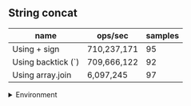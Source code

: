 ## String concat

|name|ops/sec|samples|
|-|-|-|
|Using + sign|710,237,171|95|
|Using backtick (`)|709,666,122|92|
|Using array.join|6,097,245|97|


<details>
<summary>Environment</summary>

* __Machine:__ linux x64 | 2 vCPUs | 6.8GB Mem
* __Run:__ Wed Oct 25 2023 05:05:17 GMT+0000 (Coordinated Universal Time)
</details>

<!--
{"environment":{"platform":"linux","arch":"x64","cpus":2,"totalMemory":6.7597503662109375},"benchmarks":[{"name":"Using + sign","opsSec":710237170.756094,"samples":6},{"name":"Using backtick (`)","opsSec":709666121.9725071,"samples":7},{"name":"Using array.join","opsSec":6097244.510806267,"samples":7}]}-->
